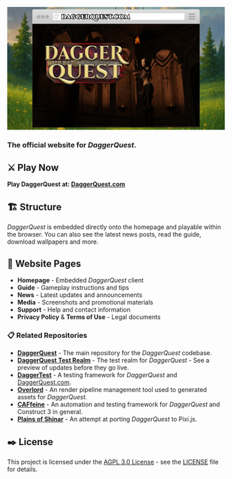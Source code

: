 ![DaggerQuest Website Graphic](images/website.png)

### The official website for *DaggerQuest*.

## ⚔️ Play Now

**Play DaggerQuest at: [DaggerQuest.com](https://daggerquest.com/)**

## 🏗️ Structure

*DaggerQuest* is embedded directly onto the homepage and playable within the browser. You can also see the latest news posts, read the guide, download wallpapers and more.

## 📄 Website Pages

- **Homepage** - Embedded *DaggerQuest* client
- **Guide** - Gameplay instructions and tips
- **News** - Latest updates and announcements
- **Media** - Screenshots and promotional materials
- **Support** - Help and contact information
- **Privacy Policy** & **Terms of Use** - Legal documents

### 📋 Related Repositories

- [**DaggerQuest**](https://github.com/Laserwolve-Games/DaggerQuest) - The main repository for the *DaggerQuest* codebase.
- [**DaggerQuest Test Realm**](https://github.com/Laserwolve-Games/DaggerQuest-Test-Realm) - The test realm for *DaggerQuest* - See a preview of updates before they go live.
- [**DaggerTest**](https://github.com/Laserwolve-Games/DaggerTest) - A testing framework for *DaggerQuest* and [DaggerQuest.com](https://DaggerQuest.com).
- [**Overlord**](https://github.com/Laserwolve-Games/Overlord) - An render pipeline management tool used to generated assets for *DaggerQuest*.
- [**CAFfeine**](https://github.com/Laserwolve-Games/CAFfeine) - An automation and testing framework for *DaggerQuest* and Construct 3 in general.
- [**Plains of Shinar**](https://github.com/Laserwolve-Games/PlainsOfShinar) - An attempt at porting *DaggerQuest* to Pixi.js.

## ✒️ License

This project is licensed under the [AGPL 3.0 License](https://www.gnu.org/licenses/agpl-3.0.html.en) - see the [LICENSE](LICENSE) file for details.

